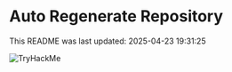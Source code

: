 # Auto Regenerate Repository

This README was last updated: 2025-04-23 19:31:25

 ![TryHackMe](https://tryhackme.com/badge/533634)